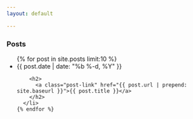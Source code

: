 ```yaml
---
layout: default

---
```


<div class="home">

<h3 class="page-heading">Posts</h3>

  <ul class="post-list">
    {% for post in site.posts limit:10 %}
      <li>
        <span class="post-meta">{{ post.date | date: "%b %-d, %Y" }}</span>

        <h2>
          <a class="post-link" href="{{ post.url | prepend: site.baseurl }}">{{ post.title }}</a>
        </h2>
      </li>
    {% endfor %}
  </ul>

</div>


